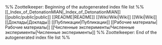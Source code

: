%% Zoottelkeeper: Beginning of the autogenerated index file list  %%
 [[_Index_of_DetonationMIAN|_Index_of_DetonationMIAN]]
 [[public/public|public]]
 [[README|README]]
 [[Wiki/Wiki|Wiki]]
 [[Wiki|Wiki]]
 [[Доклады|Доклады]]
 [[Публикации|Публикации]]
 [[Рабочие материалы|Рабочие материалы]]
 [[Численные эксперименты/Численные эксперименты|Численные эксперименты]]
%% Zoottelkeeper: End of the autogenerated index file list  %%
